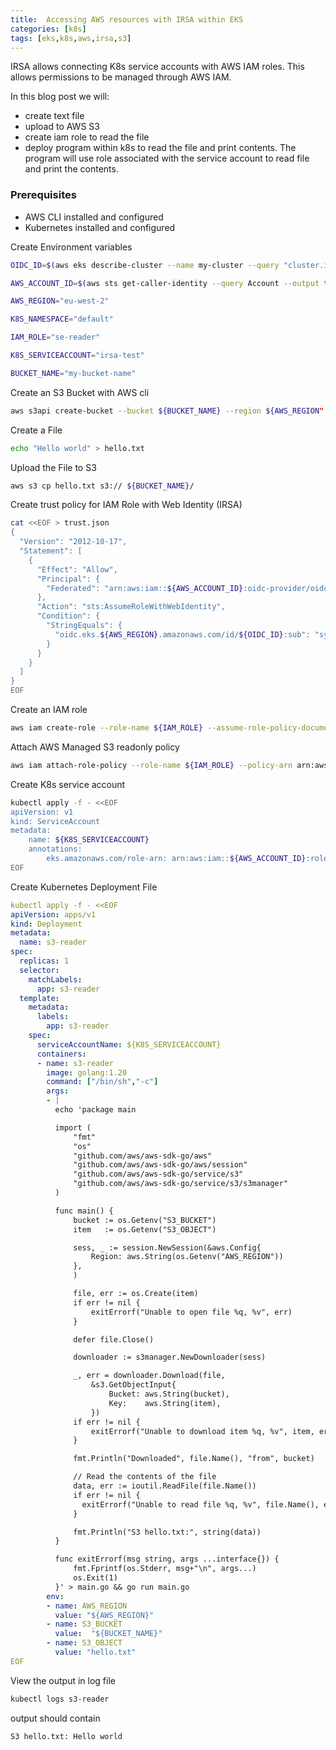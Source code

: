 ```yaml
---
title:  Accessing AWS resources with IRSA within EKS
categories: [k8s]
tags: [eks,k8s,aws,irsa,s3]
---
```

IRSA allows connecting K8s service accounts with AWS IAM roles. This allows permissions to be managed through AWS IAM.

In this blog post we will:
- create text file
- upload to AWS S3
- create iam role to read the file
- deploy program within k8s to read the file and print contents. The program will use role associated with the service account to read file and print the contents.

### Prerequisites
- AWS CLI installed and configured
- Kubernetes installed and configured

Create Environment variables
```bash
OIDC_ID=$(aws eks describe-cluster --name my-cluster --query "cluster.identity.oidc.issuer" --output text | cut -f8 -d"/")

AWS_ACCOUNT_ID=$(aws sts get-caller-identity --query Account --output text)

AWS_REGION="eu-west-2"

K8S_NAMESPACE="default"

IAM_ROLE="se-reader"

K8S_SERVICEACCOUNT="irsa-test"

BUCKET_NAME="my-bucket-name"
```

Create an S3 Bucket with AWS cli
```bash
aws s3api create-bucket --bucket ${BUCKET_NAME} --region ${AWS_REGION"
```

Create a File
```bash
echo "Hello world" > hello.txt
```

Upload the File to S3
```bash
aws s3 cp hello.txt s3:// ${BUCKET_NAME}/
```



Create trust policy for  IAM Role with Web Identity (IRSA)
```bash
cat <<EOF > trust.json
{
  "Version": "2012-10-17",
  "Statement": [
    {
      "Effect": "Allow",
      "Principal": {
        "Federated": "arn:aws:iam::${AWS_ACCOUNT_ID}:oidc-provider/oidc.eks.${AWS_REGION}.amazonaws.com/id/${OIDC_ID}"
      },
      "Action": "sts:AssumeRoleWithWebIdentity",
      "Condition": {
        "StringEquals": {
          "oidc.eks.${AWS_REGION}.amazonaws.com/id/${OIDC_ID}:sub": "system:serviceaccount:${K8S_NAMESPACE}:${K8S_SERVICEACCOUNT}"
        }
      }
    }
  ]
}
EOF
```

Create an IAM role
```bash
aws iam create-role --role-name ${IAM_ROLE} --assume-role-policy-document file://trust.json
```

Attach AWS Managed S3 readonly policy
```bash
aws iam attach-role-policy --role-name ${IAM_ROLE} --policy-arn arn:aws:iam::aws:policy/AmazonS3ReadOnlyAccess
```

Create K8s service account
```bash
kubectl apply -f - <<EOF 
apiVersion: v1
kind: ServiceAccount
metadata:
    name: ${K8S_SERVICEACCOUNT}
    annotations:
        eks.amazonaws.com/role-arn: arn:aws:iam::${AWS_ACCOUNT_ID}:role/${IAM_ROLE}
EOF
```


Create Kubernetes Deployment File
```yaml
kubectl apply -f - <<EOF 
apiVersion: apps/v1
kind: Deployment
metadata:
  name: s3-reader
spec:
  replicas: 1
  selector:
    matchLabels:
      app: s3-reader
  template:
    metadata:
      labels:
        app: s3-reader
    spec:
      serviceAccountName: ${K8S_SERVICEACCOUNT}
      containers:
      - name: s3-reader
        image: golang:1.20
        command: ["/bin/sh","-c"]
        args:
        - |
          echo 'package main

          import (
              "fmt"
              "os"
              "github.com/aws/aws-sdk-go/aws"
              "github.com/aws/aws-sdk-go/aws/session"
              "github.com/aws/aws-sdk-go/service/s3"
              "github.com/aws/aws-sdk-go/service/s3/s3manager"
          )

          func main() {
              bucket := os.Getenv("S3_BUCKET")
              item   := os.Getenv("S3_OBJECT")

              sess, _ := session.NewSession(&aws.Config{
                  Region: aws.String(os.Getenv("AWS_REGION"))
              },
              )

              file, err := os.Create(item)
              if err != nil {
                  exitErrorf("Unable to open file %q, %v", err)
              }

              defer file.Close()

              downloader := s3manager.NewDownloader(sess)

              _, err = downloader.Download(file,
                  &s3.GetObjectInput{
                      Bucket: aws.String(bucket),
                      Key:    aws.String(item),
                  })
              if err != nil {
                  exitErrorf("Unable to download item %q, %v", item, err)
              }

              fmt.Println("Downloaded", file.Name(), "from", bucket)

              // Read the contents of the file
              data, err := ioutil.ReadFile(file.Name())
              if err != nil {
                exitErrorf("Unable to read file %q, %v", file.Name(), err)
              }

              fmt.Println("S3 hello.txt:", string(data))
          }

          func exitErrorf(msg string, args ...interface{}) {
              fmt.Fprintf(os.Stderr, msg+"\n", args...)
              os.Exit(1)
          }' > main.go && go run main.go
        env:
        - name: AWS_REGION
          value: "${AWS_REGION}"
        - name: S3_BUCKET
          value:  "${BUCKET_NAME}"
        - name: S3_OBJECT
          value: "hello.txt"
EOF
```

View the output in log file
```bash
kubectl logs s3-reader
```
output should contain
```
S3 hello.txt: Hello world
```